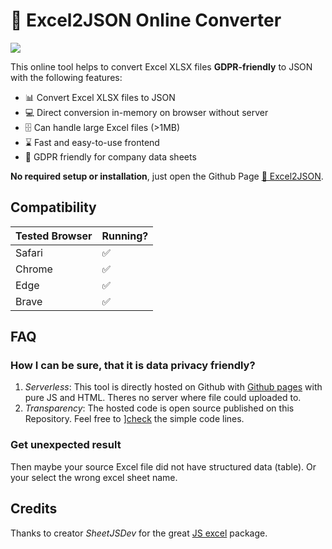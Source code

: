 # 🔄 Excel2JSON Online Converter

<img src="https://img.shields.io/badge/status-online-green">

This online tool helps to convert Excel XLSX files **GDPR-friendly** to JSON with the following features:

-   📊 Convert Excel XLSX files to JSON
-   💻 Direct conversion in-memory on browser without server
-   🗄️ Can handle large Excel files (>1MB)
-   ⌛️ Fast and easy-to-use frontend
-   🔐 GDPR friendly for company data sheets

**No required setup or installation**, just open the Github Page [🔄 Excel2JSON](https://bitnulleins.github.io/excel2json/).

## Compatibility

| Tested Browser | Running? |
| -------------- | -------- |
| Safari         | ✅       |
| Chrome         | ✅       |
| Edge           | ✅       |
| Brave          | ✅       |

## FAQ

### How I can be sure, that it is data privacy friendly?

1. _Serverless_: This tool is directly hosted on Github with [Github pages](https://pages.github.com) with pure JS and HTML. Theres no server where file could uploaded to.
2. _Transparency_: The hosted code is open source published on this Repository. Feel free to ][check](./index.html) the simple code lines.

### Get unexpected result

Then maybe your source Excel file did not have structured data (table). Or your select the wrong excel sheet name.

## Credits

Thanks to creator _SheetJSDev_ for the great [JS excel](https://github.com/SheetJS/sheetjs) package.
